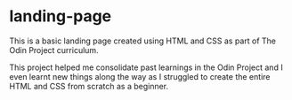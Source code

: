# landing-page

This is a basic landing page created using HTML and CSS as part of The Odin Project curriculum. 


This project helped me consolidate past learnings in the Odin Project and I even learnt new things along the way as I struggled to create the entire HTML and CSS from scratch as a beginner.